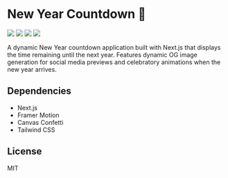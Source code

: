 # New Year Countdown 🎉


<img src="https://img.shields.io/badge/Next.js-13+-000000?style=flat-square&logo=next.js">
<img src="https://img.shields.io/badge/TypeScript-5.0+-007ACC?style=flat-square&logo=typescript">
<img src=" https://img.shields.io/badge/Tailwind_CSS-3.0+-38B2AC?style=flat-square&logo=tailwind-css.">
<img src="https://img.shields.io/badge/Framer_Motion-10.0+-0055FF?style=flat-square.">


A dynamic New Year countdown application built with Next.js that displays the time remaining until the next year. Features dynamic OG image generation for social media previews and celebratory animations when the new year arrives.


## Dependencies

- Next.js
- Framer Motion
- Canvas Confetti
- Tailwind CSS

## License
MIT